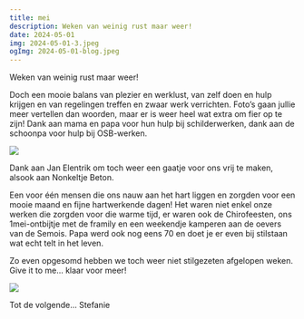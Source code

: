 ```yaml
---
title: mei
description: Weken van weinig rust maar weer!
date: 2024-05-01
img: 2024-05-01-3.jpeg
ogImg: 2024-05-01-blog.jpeg
---
```


Weken van weinig rust maar weer!

Doch een mooie balans van plezier en werklust, van zelf doen en hulp krijgen en van regelingen treffen en zwaar werk verrichten. Foto’s gaan jullie meer vertellen dan woorden, maar er is weer heel wat extra om fier op te zijn! Dank aan mama en papa voor hun hulp bij schilderwerken, dank aan de schoonpa voor hulp bij OSB-werken.

![](2024-05-01-2.jpeg)

Dank aan Jan Elentrik om toch weer een gaatje voor ons vrij te maken, alsook aan Nonkeltje Beton.

Een voor één mensen die ons nauw aan het hart liggen en zorgden voor een mooie maand en fijne hartwerkende dagen! Het waren niet enkel onze werken die zorgden voor die warme tijd, er waren ook de Chirofeesten, ons 1mei-ontbijtje met de framily en een weekendje kamperen aan de oevers van de Semois. Papa werd ook nog eens 70 en doet je er even bij stilstaan wat echt telt in het leven.

Zo even opgesomd hebben we toch weer niet stilgezeten afgelopen weken. Give it to me... klaar voor meer!

![](2024-05-01-1.jpeg)

Tot de volgende...
Stefanie
